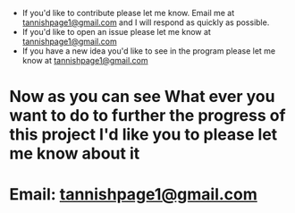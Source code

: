 - If you'd like to contribute please let me know. Email me at tannishpage1@gmail.com and I will respond as quickly as possible.
- If you'd like to open an issue please let me know at tannishpage1@gmail.com
- If you have a new idea you'd like to see in the program please let me know at tannishpage1@gmail.com

# Now as you can see What ever you want to do to further the progress of this project I'd like you to please let me know about it

# Email: tannishpage1@gmail.com
